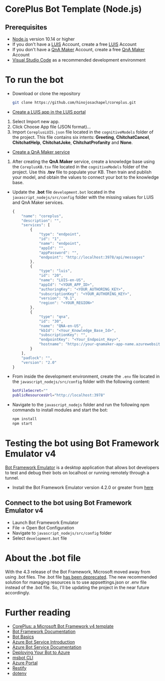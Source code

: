 # CorePlus Bot Template (Node.js)

## Prerequisites
- [Node.js][4] version 10.14 or higher
- If you don't have a [LUIS][11] Account, create a free [LUIS][16] Account
- If you don't have a [QnA Maker][12] Account, create a free [QnA Maker][17] Account
- [Visual Studio Code][18] as a recommended development environment

# To run the bot
- Download or clone the repository
  ```bash
  git clone https://github.com/hinojosachapel/coreplus.git
  ```
  
- [Create a LUIS app in the LUIS portal][14]
 1. Select Import new app.
 1. Click Choose App file (JSON format)...
 1. Import `CoreplusLUIS.json` file located in the `cognitiveModels` folder of the project. This file contains six intents: **Greeting**, **ChitchatCancel**, **ChitchatHelp**, **ChitchatJoke**, **ChitchatProfanity** and **None**.

- [Create a QnA Maker service][15]
 1. After creating the **QnA Maker** service, create a knowledge base using the `CoreplusKB.tsv` file located in the `cognitiveModels` folder of the project. Use this **.tsv** file to populate your KB. Then train and publish your model, and obtain the values to connect your bot to the knowledge base.

- Update the **.bot** file `development.bot` located in the `javascript_nodejs/src/config` folder with the missing values for LUIS and QnA Maker services.
  ```javascript
  {
      "name": "coreplus",
      "description": "",
      "services": [
          {
              "type": "endpoint",
              "id": "1",
              "name": "endpoint",
              "appId": "",
              "appPassword": "",
              "endpoint": "http://localhost:3978/api/messages"
          },
          {
              "type": "luis",
              "id": "20",
              "name": "LUIS-en-US",
              "appId": "<YOUR_APP_ID>",
              "authoringKey": "<YOUR_AUTHORING_KEY>",
              "subscriptionKey": "<YOUR_AUTHORING_KEY>",
              "version": "0.1",
              "region": "<YOUR_REGION>"
          },
          {
              "type": "qna",
              "id": "30",
              "name": "QNA-en-US",
              "kbId": "<Your_Knowledge_Base_Id>",
              "subscriptionKey": "",
              "endpointKey": "<Your_Endpoint_Key>",
              "hostname": "https://your-qnamaker-app-name.azurewebsites.net/qnamaker"
          }
      ],
      "padlock": "",
      "version": "2.0"
  }
  ```

- From inside the development environment, create the `.env` file located in the `javascript_nodejs/src/config` folder with the following content:
  ```bash
  botFileSecret=""
  publicResourcesUrl="http://localhost:3978"
  ```
  
- Navigate to the `javascript_nodejs` folder and run the following npm commands to install modules and start the bot:
  ```bash
  npm install
  npm start
  ```

# Testing the bot using Bot Framework Emulator **v4**
[Bot Framework Emulator][5] is a desktop application that allows bot developers to test and debug their bots on localhost or running remotely through a tunnel.

- Install the Bot Framework Emulator version 4.2.0 or greater from [here][6]

## Connect to the bot using Bot Framework Emulator **v4**
- Launch Bot Framework Emulator
- File -> Open Bot Configuration
- Navigate to `javascript_nodejs/src/config` folder
- Select `development.bot` file

# About the .bot file
With the 4.3 release of the Bot Framework, Microsoft moved away from using .bot files. The .bot file [has been deprecated](https://docs.microsoft.com/en-us/azure/bot-service/bot-file-basics?view=azure-bot-service-4.0&tabs=js). The new recommended solution for managing resources is to use appsettings.json or .env file instead of the .bot file. So, I'll be updating the project in the near future accordingly.

# Further reading
- [CorePlus: a Microsoft Bot Framework v4 template][50]
- [Bot Framework Documentation][20]
- [Bot Basics][32]
- [Azure Bot Service Introduction][21]
- [Azure Bot Service Documentation][22]
- [Deploying Your Bot to Azure][40]
- [msbot CLI][9]
- [Azure Portal][10]
- [Restify][30]
- [dotenv][31]
  
[1]: https://dev.botframework.com
[4]: https://nodejs.org
[5]: https://github.com/microsoft/botframework-emulator
[6]: https://github.com/Microsoft/BotFramework-Emulator/releases
[9]: https://github.com/Microsoft/botbuilder-tools/tree/master/packages/MSBot
[10]: https://portal.azure.com
[11]: https://www.luis.ai
[12]: https://www.qnamaker.ai
[14]: https://docs.microsoft.com/en-us/azure/bot-service/bot-builder-howto-v4-luis?view=azure-bot-service-4.0&tabs=js#create-a-luis-app-in-the-luis-portal
[15]: https://docs.microsoft.com/en-us/azure/bot-service/bot-builder-howto-qna?view=azure-bot-service-4.0&tabs=js#create-a-qna-maker-service-and-publish-a-knowledge-base
[16]: https://azure.microsoft.com/en-us/pricing/details/cognitive-services/language-understanding-intelligent-services/
[17]: https://azure.microsoft.com/en-us/pricing/details/cognitive-services/qna-maker/
[18]: https://code.visualstudio.com/
[19]: https://github.com/Microsoft/BotFramework-WebChat/tree/master/samples/12.customization-minimizable-web-chat
[20]: https://docs.botframework.com
[21]: https://docs.microsoft.com/azure/bot-service/bot-service-overview-introduction?view=azure-bot-service-4.0
[22]: https://docs.microsoft.com/azure/bot-service/?view=azure-bot-service-4.0
[30]: https://www.npmjs.com/package/restify
[31]: https://www.npmjs.com/package/dotenv
[32]: https://docs.microsoft.com/azure/bot-service/bot-builder-basics?view=azure-bot-service-4.0
[40]: https://docs.microsoft.com/en-us/azure/bot-service/bot-builder-deploy-az-cli?view=azure-bot-service-4.0
[50]: https://www.codeproject.com/Articles/4254785/CorePlus-a-Microsoft-Bot-Framework-v4-template
